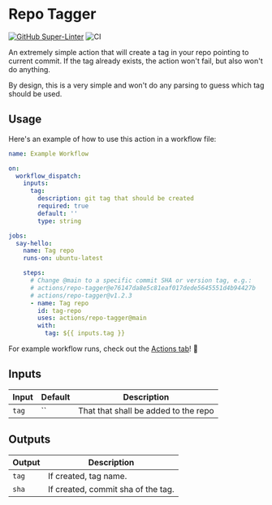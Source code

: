 # Repo Tagger

[![GitHub Super-Linter](https://github.com/actions/repo-tagger/actions/workflows/linter.yml/badge.svg)](https://github.com/super-linter/super-linter)
![CI](https://github.com/actions/repo-tagger/actions/workflows/ci.yml/badge.svg)

An extremely simple action that will create a tag in your repo pointing to current commit.
If the tag already exists, the action won't fail, but also won't do anything.

By design, this is a very simple and won't do any parsing to guess which tag should be used.

## Usage

Here's an example of how to use this action in a workflow file:

```yaml
name: Example Workflow

on:
  workflow_dispatch:
    inputs:
      tag:
        description: git tag that should be created
        required: true
        default: ''
        type: string

jobs:
  say-hello:
    name: Tag repo
    runs-on: ubuntu-latest

    steps:
      # Change @main to a specific commit SHA or version tag, e.g.:
      # actions/repo-tagger@e76147da8e5c81eaf017dede5645551d4b94427b
      # actions/repo-tagger@v1.2.3
      - name: Tag repo
        id: tag-repo
        uses: actions/repo-tagger@main
        with:
          tag: ${{ inputs.tag }}
```

For example workflow runs, check out the
[Actions tab](https://github.com/actions/repo-tagger/actions)!
:rocket:

## Inputs

| Input | Default | Description                          |
| ----- | ------- | ------------------------------------ |
| `tag` | ``      | That that shall be added to the repo |

## Outputs

| Output | Description             |
| ------ | --------------------------------- |
| `tag` | If created, tag name.              |
| `sha` | If created, commit sha of the tag. |


